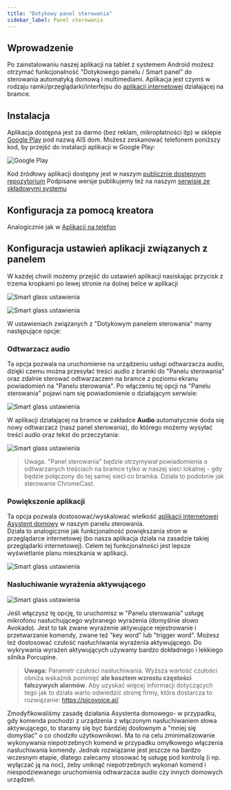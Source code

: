 ```yaml
---
title: "Dotykowy panel sterowania"
sidebar_label: Panel sterowania
---
```



## Wprowadzenie

Po zainstalowaniu naszej aplikacji na tablet z systemem Android możesz otrzymać funkcjonalność "Dotykowego panelu / Smart panel" do sterowania automatyką domową i multimediami.
Aplikacja jest czymś w rodzaju ramki/przeglądarki/interfejsu do [aplikacji internetowej](/docs/ais_app_index) działającej na bramce.


## Instalacja

Aplikacja dostępna jest za darmo (bez reklam, mikropłatności itp) w sklepie [Google Play](https://play.google.com/store/apps/details?id=pl.sviete.dom) pod nazwą AIS dom. Możesz zeskanować telefonem poniższy kod, by przejść do instalacji aplikacji w Google Play:

![Google Play](/img/en/frontend/barcode_go_to_apk_in_google_play.png)


Kod źródłowy aplikacji dostępny jest w naszym [publicznie dostępnym repozytorium](https://github.com/sviete/AIS-dom)
Podpisane wersje publikujemy też na naszym [serwisie ze składowymi systemu](https://powiedz.co/ota/)



## Konfiguracja za pomocą kreatora

Analogicznie jak w [Aplikacji na telefon](/docs/ais_app_android_dom#konfiguracja-za-pomocą-kreatora)


## Konfiguracja ustawień aplikacji związanych z panelem

W każdej chwili możemy przejść do ustawień aplikacji nasiskając przycisk z trzema kropkami po lewej stronie na dolnej belce w aplikacji



![Smart glass ustawienia](/img/en/frontend/app_smart_glass_go_to_settings.png)


![Smart glass ustawienia](/img/en/frontend/app_smart_glass_go_to_settings_1.png)

W ustawieniach związanych z "Dotykowym panelem sterowania" mamy następujące opcje:

### Odtwarzacz audio

Ta opcja pozwala na uruchomienie na urządzeniu usługi odtwarzacza audio, dzięki czemu można przesyłać treści audio z bramki do "Panelu sterowania" oraz zdalnie sterować odtwarzaczem na bramce z poziomu ekranu powiadomień na "Panelu sterowania".
Po włączeniu tej opcji na "Panelu sterowania" pojawi nam się powiadomienie o działającym serwisie:

![Smart glass ustawienia](/img/en/frontend/app_smart_glass_go_to_settings_2.png)


W aplikacji działającej na bramce w zakładce **Audio** automatycznie doda się nowy odtwarzacz (nasz panel sterowania), do którego możemy wysyłać treści audio oraz tekst do przeczytania:

![Smart glass ustawienia](/img/en/frontend/app_smart_glass_go_to_settings_3.png)

> Uwaga. "Panel sterowania" będzie otrzymywał powiadomienia o odtwarzanych treściach na bramce tylko w naszej sieci lokalnej - gdy będzie połączony do tej samej sieci co bramka. Działa to podobnie jak sterowanie ChromeCast.

### Powiększenie aplikacji

Ta opcja pozwala dostosować/wyskalować wielkość [aplikacji internetowej Asystent domowy](/docs/ais_app_index) w naszym panelu sterowania.  
Działa to analogicznie jak funkcjonalność powiększania stron w przeglądarce internetowej (bo nasza aplikacja działa na zasadzie takiej przeglądarki internetowej). Celem tej funkcjonalności jest lepsze wyświetlanie planu mieszkania w aplikacji.

![Smart glass ustawienia](/img/en/frontend/app_smart_glass_go_to_settings_4.png)


### Nasłuchiwanie wyrażenia aktywującego

![Smart glass ustawienia](/img/en/frontend/app_smart_glass_go_to_settings_5.png)

Jeśli włączysz tę opcję, to uruchomisz w "Panelu sterowania" usługę mikrofonu nasłuchującego wybranego wyrażenia (domyślnie słowo Avokado). Jest to tak zwane wyrażenie aktywujące rejestrowanie i przetwarzanie komendy, zwane też "key word" lub "trigger word". Możesz też dostosować czułość nasłuchiwania wyrażenia aktywującego. Do wykrywania wyrażeń aktywujących używamy bardzo dokładnego i lekkiego silnika Porcupine.

>  **Uwaga:** Parametr czułości nasłuchiwania. Wyższa wartość czułości obniża wskaźnik pominięć **ale kosztem wzrostu częstości fałszywych alarmów**. Aby uzyskać więcej informacji dotyczących tego jak to działa warto odwiedzić stronę firmy, która dostarcza to rozwiązanie: https://picovoice.ai/

Zmodyfikowaliśmy zasadę działania Asystenta domowego- w przypadku, gdy komenda pochodzi z urządzenia z włączonym nasłuchiwaniem słowa aktywującego, to staramy się być bardziej dosłownym a "mniej się domyślać" o co chodziło użytkownikowi. Ma to na celu zminimalizowanie wykonywania niepotrzebnych komend w przypadku omyłkowego włączenia nasłuchiwania komendy. Jednak rozwiązanie jest jeszcze na bardzo wczesnym etapie, dlatego zalecamy stosować tę usługę pod kontrolą (i np. wyłączać ją na noc), żeby uniknąć niepotrzebnych wykonań komend i niespodziewanego uruchomienia odtwarzacza audio czy innych domowych urządzeń.
